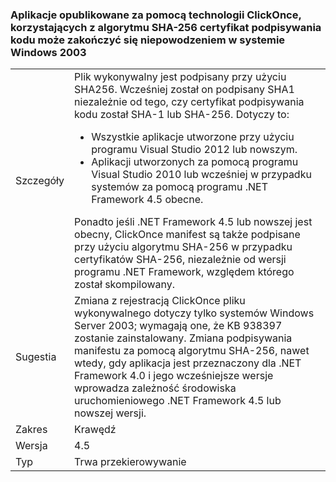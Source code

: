 ### <a name="apps-published-with-clickonce-that-use-a-sha-256-code-signing-certificate-may-fail-on-windows-2003"></a>Aplikacje opublikowane za pomocą technologii ClickOnce, korzystających z algorytmu SHA-256 certyfikat podpisywania kodu może zakończyć się niepowodzeniem w systemie Windows 2003

|   |   |
|---|---|
|Szczegóły|Plik wykonywalny jest podpisany przy użyciu SHA256. Wcześniej został on podpisany SHA1 niezależnie od tego, czy certyfikat podpisywania kodu został SHA-1 lub SHA-256. Dotyczy to:<ul><li>Wszystkie aplikacje utworzone przy użyciu programu Visual Studio 2012 lub nowszym.</li><li>Aplikacji utworzonych za pomocą programu Visual Studio 2010 lub wcześniej w przypadku systemów za pomocą programu .NET Framework 4.5 obecne.</li></ul>Ponadto jeśli .NET Framework 4.5 lub nowszej jest obecny, ClickOnce manifest są także podpisane przy użyciu algorytmu SHA-256 w przypadku certyfikatów SHA-256, niezależnie od wersji programu .NET Framework, względem którego został skompilowany.|
|Sugestia|Zmiana z rejestracją ClickOnce pliku wykonywalnego dotyczy tylko systemów Windows Server 2003; wymagają one, że KB 938397 zostanie zainstalowany. Zmiana podpisywania manifestu za pomocą algorytmu SHA-256, nawet wtedy, gdy aplikacja jest przeznaczony dla .NET Framework 4.0 i jego wcześniejsze wersje wprowadza zależność środowiska uruchomieniowego .NET Framework 4.5 lub nowszej wersji.|
|Zakres|Krawędź|
|Wersja|4.5|
|Typ|Trwa przekierowywanie|

